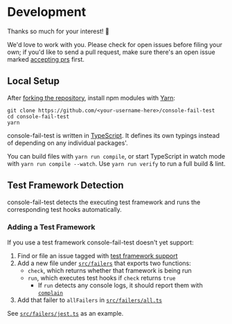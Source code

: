 # Development

Thanks so much for your interest! 🙌

We'd love to work with you.
Please check for open issues before filing your own; if you'd like to send a pull request, make sure there's an open issue marked [accepting prs](https://github.com/RyzacInc/console-fail-test/labels/accepting%20prs) first.

## Local Setup

After [forking the repository](https://help.github.com/en/articles/fork-a-repo), install npm modules with [Yarn](https://yarnpkg.com):

```shell
git clone https://github.com/<your-username-here>/console-fail-test
cd console-fail-test
yarn
```

console-fail-test is written in [TypeScript](https://github.com/Microsoft/TypeScript).
It defines its own typings instead of depending on any individual packages'.

You can build files with `yarn run compile`, or start TypeScript in watch mode with `yarn run compile --watch`.
Use `yarn run verify` to run a full build & lint.

## Test Framework Detection

console-fail-test detects the executing test framework and runs the corresponding test hooks automatically.

### Adding a Test Framework

If you use a test framework console-fail-test doesn't yet support:

1. Find or file an issue tagged with [test framework support](https://github.com/RyzacInc/console-fail-test/issues?q=is%3Aissue+is%3Aopen+label%3A%22test+framework+support%22)
2. Add a new file under [`src/failers`](../src/failers) that exports two functions:
    - `check`, which returns whether that framework is being run
    - `run`, which executes test hooks if `check` returns `true`
        - If `run` detects any console logs, it should report them with [`complain`](../src/failers/complain.ts)
3. Add that failer to `allFailers` in [`src/failers/all.ts`](../src/failers/all.ts)

See [`src/failers/jest.ts`](../src/failers/jest.ts) as an example.

